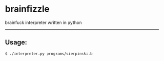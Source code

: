 # brainfizzle
brainfuck interpreter written in python
___

## Usage:
```bash
$ ./interpreter.py programs/sierpinski.b
```
